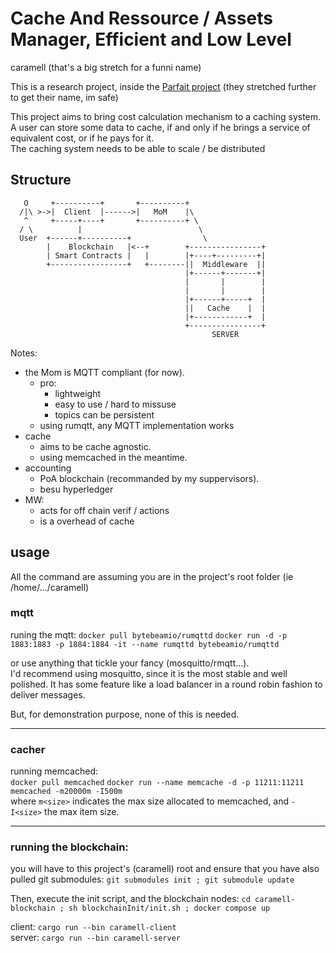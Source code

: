# Cache And Ressource / Assets Manager, Efficient and Low Level 
caramell (that's a big stretch for a funni name)

This is a research project, inside the [Parfait project](https://anr.fr/Project-ANR-21-CE25-0013) (they stretched further to get their name, im safe)  

This project aims to bring cost calculation mechanism to a caching system.
A user can store some data to cache, if and only if he brings a service of 
equivalent cost, or if he pays for it.  
The caching system needs to be able to scale / be distributed

## Structure
```
   O     +----------+       +----------+
  /|\ >->|  Client  |------>|   MoM    |\
   ^     +-----+----+       +----------+ \
  / \          |                          \
  User  +------+----------+                \
        |    Blockchain   |<--+        +----------------+
        | Smart Contracts |   |        |+----+---------+|
        +-----------------+   +--------||  Middleware  ||
                                       |+------+-------+|
                                       |       |        |
                                       |       |        |
                                       |+------+-----+  |
                                       ||   Cache    |  |
                                       |+------------+  |
                                       +----------------+
                                             SERVER
```
Notes:
* the Mom is MQTT compliant (for now). 
    * pro:
        * lightweight
        * easy to use / hard to missuse
        * topics can be persistent
    * using rumqtt, any MQTT implementation works
* cache
    * aims to be cache agnostic.
    * using memcached in the meantime.
* accounting
    * PoA blockchain (recommanded by my suppervisors).
    * besu hyperledger
* MW:
	* acts for off chain verif / actions
	* is a overhead of cache

## usage
All the command are assuming you are in the project's root folder
(ie /home/.../caramell)


### mqtt
runing the mqtt: 
`docker pull bytebeamio/rumqttd`
`docker run -d -p 1883:1883 -p 1884:1884 -it --name rumqttd bytebeamio/rumqttd`  

or use anything that tickle your fancy (mosquitto/rmqtt...).  
I'd recommend using mosquitto, since it is the most stable and well polished.
It has some feature like a load balancer in a round robin fashion to deliver 
messages.

But, for demonstration purpose, none of this is needed.

---
### cacher
running memcached:  
`docker pull memcached`
`docker run --name memcache -d -p 11211:11211 memcached -m20000m -I500m`  
where `m<size>` indicates the max size allocated to memcached, and
`-I<size>` the max item size.

---

### running the blockchain:  
you will have to this project's (caramell) root and ensure that you have 
also pulled git submodules: `git submodules init ; git submodule update`

Then, execute the init script, and the blockchain nodes:
`cd caramell-blockchain ; sh blockchainInit/init.sh ; docker compose up`


client: `cargo run --bin caramell-client`  
server: `cargo run --bin caramell-server`  
